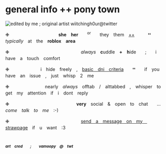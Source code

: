 # general info ++ pony town
![edited by me ; original artist wiitchingh0ur@twitter](https://files.catbox.moe/fmaei6.png)

✙　　　　　　　　　　　**she　her**　　<sup>or</sup>　　they　them　[++]()　　　❛❛　　　　_typically_　at　the　**roblox　area**

✙　　　　　　　　　　　　　　　　_always_　**c**uddle　**+**　**h**ide　　;　　i　have　a　touch　comfort

✙　　　　　　　i　hide　freely　,　[basic　dni　criteria](https://basic-dni.crd.co)　　❛❛　　if　you　have　an　issue　,　just　whisp　2　me

✙　　　　　　　　nearly　_always_　offtab　/　alttabbed　,　whisper　to　get　my　attention　if　i　dont　reply

✙　　　　　　　　　　　　　　　**very**　social　&　open　to　chat　　...　　_come　talk　to　me_　:-)

✙　　　　　　　　　　　　　　　　[send　a　message　on　my　strawpage](https://computercide.straw.page/ponytown)　if　u　want　:3 

#
<sub>**_art　cred　　;　　vamoopy　@　twt_**</sub>
